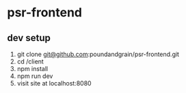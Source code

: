 # psr-frontend

## dev setup
1. git clone git@github.com:poundandgrain/psr-frontend.git
2. cd /client
3. npm install
4. npm run dev
5. visit site at localhost:8080
